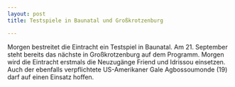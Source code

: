 ```yaml
---
layout: post
title: Testspiele in Baunatal und Großkrotzenburg

---
```


Morgen bestreitet die Eintracht ein Testspiel in Baunatal. Am 21. September steht bereits das nächste in Großkrotzenburg auf dem Programm. Morgen wird die Eintracht erstmals die Neuzugänge Friend und Idrissou einsetzen. Auch der ebenfalls verpflichtete US-Amerikaner Gale Agbossoumonde (19) darf auf einen Einsatz hoffen.


